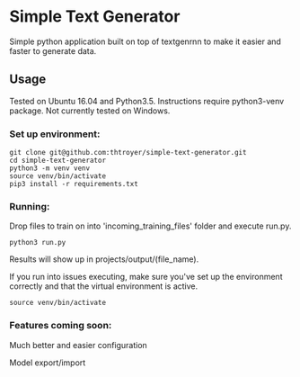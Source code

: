 # Simple Text Generator
Simple python application built on top of textgenrnn to make it easier and faster to generate data.
## Usage
Tested on Ubuntu 16.04 and Python3.5.  Instructions require python3-venv package.  Not currently tested on Windows.

### Set up environment:
~~~
git clone git@github.com:thtroyer/simple-text-generator.git
cd simple-text-generator
python3 -m venv venv
source venv/bin/activate
pip3 install -r requirements.txt
~~~

### Running:

Drop files to train on into 'incoming_training_files' folder and execute run.py.  

~~~
python3 run.py
~~~

Results will show up in projects/output/(file_name).

If you run into issues executing, make sure you've set up the environment correctly and that the virtual environment is active.

~~~
source venv/bin/activate
~~~

### Features coming soon:

Much better and easier configuration

Model export/import


